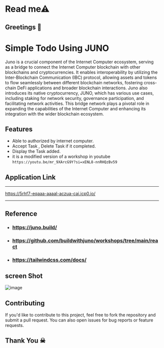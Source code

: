# Read me⚠ 
## Greetings 💐

# Simple Todo Using JUNO
Juno is a crucial component of the Internet Computer ecosystem, serving as a bridge to connect the Internet Computer blockchain with other blockchains and cryptocurrencies. It enables interoperability by utilizing the Inter-Blockchain Communication (IBC) protocol, allowing assets and tokens to flow seamlessly between different blockchain networks, fostering cross-chain DeFi applications and broader blockchain interactions. Juno also introduces its native cryptocurrency, JUNO, which has various use cases, including staking for network security, governance participation, and facilitating network activities. This bridge network plays a pivotal role in expanding the capabilities of the Internet Computer and enhancing its integration with the wider blockchain ecosystem.

## Features

- Able to authorized by internet computer.
- Accept Task , Delete Task if it completed.
- Display the Task added.
- it is a modified version of a workshop in youtube ``` https://youtu.be/mr_9XArcG9Y?si=xENL8-nnRHQzBv59 ```

## Application Link

***
 https://5rhf7-eqaaa-aaaal-aczua-cai.icp0.io/ 
***

## Reference
 - ### https://juno.build/
 - ### https://github.com/buildwithjuno/workshops/tree/main/react
 - ### https://tailwindcss.com/docs/


## screen Shot
 ![image](https://github.com/jaisuriya97/TodoUsingJuno/assets/80122325/72f445b7-eed6-4d43-845f-91755f4d808e)



## Contributing

If you'd like to contribute to this project, feel free to fork the repository and submit a pull request. You can also open issues for bug reports or feature requests.

## Thank You ☠
